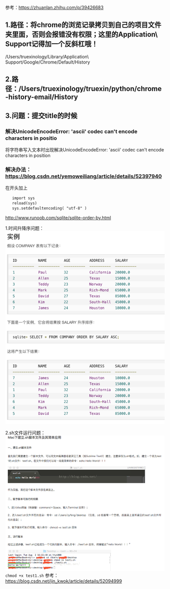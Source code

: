 参考：https://zhuanlan.zhihu.com/p/39426683
## 1.路径：将chrome的浏览记录拷贝到自己的项目文件夹里面，否则会报错没有权限；这里的Application\ Support记得加一个反斜杠哦！
/Users/truexinology/Library/Application\ Support/Google/Chrome/Default/History

## 2.路径：/Users/truexinology/truexin/python/chrome-history-email/History

## 3.问题：提交title的时候
 ### 解决UnicodeEncodeError: 'ascii' codec can't encode characters in positio
  将字符串写入文本时出现解决UnicodeEncodeError: 'ascii' codec can't encode characters in position
 ### 解决办法：https://blog.csdn.net/yemoweiliang/article/details/52397940
  在开头加上
 ``` 
    import sys
    reload(sys)
    sys.setdefaultencoding( "utf-8" )
  ```
  
http://www.runoob.com/sqlite/sqlite-order-by.html

1.时间升降序问题：
![](.readme_images/4014725b.png)

2.sh文件运行问题：
![](.readme_images/bec5b3a8.png)
```chmod +x test1.sh```
参考：https://blog.csdn.net/jin_kwok/article/details/52094999
